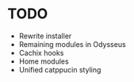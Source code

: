 # TODO

- Rewrite installer
- Remaining modules in Odysseus
- Cachix hooks
- Home modules
- Unified catppucin styling

